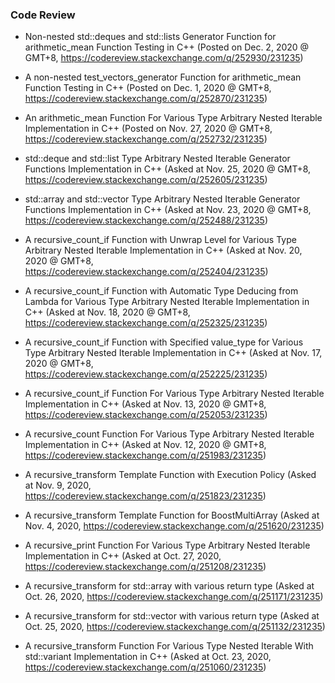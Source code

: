 ### Code Review

- Non-nested std::deques and std::lists Generator Function for arithmetic_mean Function Testing in C++ (Posted on Dec. 2, 2020 @ GMT+8, https://codereview.stackexchange.com/q/252930/231235)

- A non-nested test_vectors_generator Function for arithmetic_mean Function Testing in C++ (Posted on Dec. 1, 2020 @ GMT+8, https://codereview.stackexchange.com/q/252870/231235)

- An arithmetic_mean Function For Various Type Arbitrary Nested Iterable Implementation in C++ (Posted on Nov. 27, 2020 @ GMT+8, https://codereview.stackexchange.com/q/252732/231235)

- std::deque and std::list Type Arbitrary Nested Iterable Generator Functions Implementation in C++ (Asked at Nov. 25, 2020 @ GMT+8, https://codereview.stackexchange.com/q/252605/231235)

- std::array and std::vector Type Arbitrary Nested Iterable Generator Functions Implementation in C++ (Asked at Nov. 23, 2020 @ GMT+8, https://codereview.stackexchange.com/q/252488/231235)

- A recursive_count_if Function with Unwrap Level for Various Type Arbitrary Nested Iterable Implementation in C++ (Asked at Nov. 20, 2020 @ GMT+8, https://codereview.stackexchange.com/q/252404/231235)

- A recursive_count_if Function with Automatic Type Deducing from Lambda for Various Type Arbitrary Nested Iterable Implementation in C++ (Asked at Nov. 18, 2020 @ GMT+8, https://codereview.stackexchange.com/q/252325/231235)

- A recursive_count_if Function with Specified value_type for Various Type Arbitrary Nested Iterable Implementation in C++ (Asked at Nov. 17, 2020 @ GMT+8, https://codereview.stackexchange.com/q/252225/231235)

- A recursive_count_if Function For Various Type Arbitrary Nested Iterable Implementation in C++ (Asked at Nov. 13, 2020 @ GMT+8, https://codereview.stackexchange.com/q/252053/231235)

- A recursive_count Function For Various Type Arbitrary Nested Iterable Implementation in C++ (Asked at Nov. 12, 2020 @ GMT+8, https://codereview.stackexchange.com/q/251983/231235)

- A recursive_transform Template Function with Execution Policy (Asked at Nov. 9, 2020, https://codereview.stackexchange.com/q/251823/231235)

- A recursive_transform Template Function for BoostMultiArray (Asked at Nov. 4, 2020, https://codereview.stackexchange.com/q/251620/231235)

- A recursive_print Function For Various Type Arbitrary Nested Iterable Implementation in C++ (Asked at Oct. 27, 2020, https://codereview.stackexchange.com/q/251208/231235)

- A recursive_transform for std::array with various return type (Asked at Oct. 26, 2020, https://codereview.stackexchange.com/q/251171/231235)

- A recursive_transform for std::vector with various return type (Asked at Oct. 25, 2020, https://codereview.stackexchange.com/q/251132/231235)
  
- A recursive_transform Function For Various Type Nested Iterable With std::variant Implementation in C++ (Asked at Oct. 23, 2020, https://codereview.stackexchange.com/q/251060/231235)



